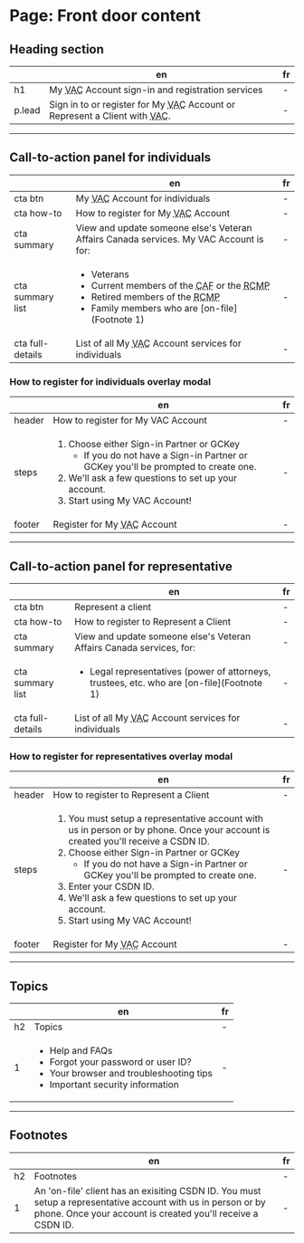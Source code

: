 # Page: Front door content

## Heading section

|  | en  | fr |
|---|---|---|
| h1  | My <abbr title="Veteran Affairs Canada">VAC</abbr> Account sign-in and registration services | - |
| p.lead |  Sign in to or register for My <abbr title="Veteran Affairs Canada">VAC</abbr> Account or Represent a Client with <abbr title="Veteran Affairs Canada">VAC</abbr>.  | - |

---

## Call-to-action panel **for individuals**

|  | en  | fr |
|---|---|---|
| cta btn  | My <abbr title="Veteran Affairs Canada">VAC</abbr> Account for individuals | - |
| cta how-to |  How to register for My <abbr title="Veteran Affairs Canada">VAC</abbr> Account  | - |
| cta summary | View and update someone else's Veteran Affairs Canada services. My VAC Account is for: | - |
| cta summary list | <ul><li>Veterans</li><li>Current members of the <abbr title="Canadian Armed Forces">CAF</abbr> or the <abbr title="Royal Canadian Mounted Police">RCMP</abbr></li><li>Retired members of the <abbr title="Royal Canadian Mounted Police">RCMP</abbr></li><li>Family members who are [on-file](Footnote 1)</li></ul> | - |
| cta full-details | List of all My <abbr title="Veteran Affairs Canada">VAC</abbr> Account services for individuals | - |

### How to register for individuals overlay modal

| | en | fr |
|---|---|---|
| header | How to register for My VAC Account | - |
| steps | <ol><li>Choose either Sign-in Partner or GCKey<ul><li>If you do not have a Sign-in Partner or GCKey you'll be prompted to create one.</li></ul></li><li>We'll ask a few questions to set up your account.</li><li>Start using My VAC Account!</li></ol> | - |
| footer | Register for My <abbr title="Veteran Affairs Canada">VAC</abbr> Account | - |

---

## Call-to-action panel **for representative**

|  | en  | fr |
|---|---|---|
| cta btn  | Represent a client | - |
| cta how-to |  How to register to Represent a Client | - |
| cta summary | View and update someone else's Veteran Affairs Canada services, for: | - |
| cta summary list | <ul><li>Legal representatives (power of attorneys, trustees, etc. who are [on-file](Footnote 1)</li></li></ul> | - |
| cta full-details | List of all My <abbr title="Veteran Affairs Canada">VAC</abbr> Account services for individuals | - |

### How to register for representatives overlay modal

| | en | fr |
|---|---|---|
| header | How to register to Represent a Client | - |
| steps | <ol><li>You must setup a representative account with us in person or by phone. Once your account is created you'll receive a CSDN ID.</li><li>Choose either Sign-in Partner or GCKey<ul><li>If you do not have a Sign-in Partner or GCKey you'll be prompted to create one.</li></ul></li><li>Enter your CSDN ID.</li><li>We'll ask a few questions to set up your account.</li><li>Start using My VAC Account!</li></ol> | - |
| footer | Register for My <abbr title="Veteran Affairs Canada">VAC</abbr> Account | - |

---

## Topics

| | en | fr |
|---|---|---|
| h2 | Topics | - |
| 1 | <ul><li>Help and FAQs</li><li>Forgot your password or user ID?</li><li>Your browser and troubleshooting tips</li><li>Important security information</li></ul> | - |

---

## Footnotes

| | en | fr |
|---|---|---|
| h2 | Footnotes | - |
| 1 | An 'on-file' client has an exisiting CSDN ID. You must setup a representative account with us in person or by phone. Once your account is created you'll receive a CSDN ID. | - |